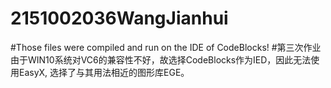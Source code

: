 # 2151002036WangJianhui
#Those files were compiled and run on the IDE of CodeBlocks!
#第三次作业由于WIN10系统对VC6的兼容性不好，故选择CodeBlocks作为IED，因此无法使用EasyX,
选择了与其用法相近的图形库EGE。
